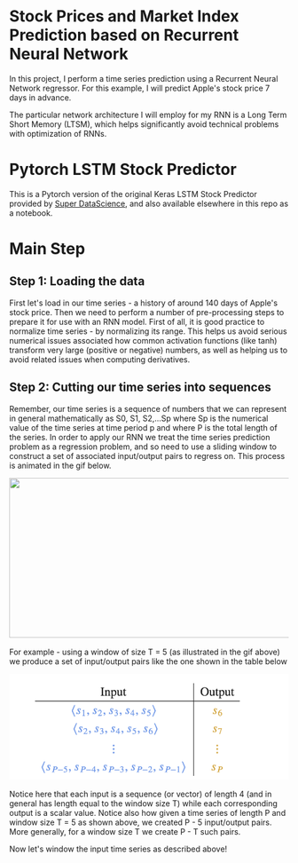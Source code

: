 # Stock Prices and Market Index Prediction based on Recurrent Neural Network
In this project, I perform a time series prediction using a Recurrent Neural Network regressor. For this example, I will predict Apple's stock price 7 days in advance.

The particular network architecture I will employ for my RNN is a Long Term Short Memory (LTSM), which helps significantly avoid technical problems with optimization of RNNs.

# Pytorch LSTM Stock Predictor

This is a Pytorch version of the original Keras LSTM Stock Predictor provided by [Super DataScience](https://www.superdatascience.com/deep-learning/), and also available elsewhere in this repo as a notebook.

# Main Step
## Step 1: Loading the data
First let's load in our time series - a history of around 140 days of Apple's stock price. Then we need to perform a number of pre-processing steps to prepare it for use with an RNN model. First of all, it is good practice to normalize time series - by normalizing its range.  This helps us avoid serious numerical issues associated how common activation functions (like tanh) transform very large (positive or negative) numbers, as well as helping us to avoid related issues when computing derivatives.

## Step 2:  Cutting our time series into sequences

Remember, our time series is a sequence of numbers that we can represent in general mathematically as S0, S1, S2,...Sp
where Sp is the numerical value of the time series at time period p and where P is the total length of the series.  In order to apply our RNN we treat the time series prediction problem as a regression problem, and so need to use a sliding window to construct a set of associated input/output pairs to regress on.  This process is animated in the gif below.

<img src="https://github.com/tonylaioffer/stock-prediction-lstm-using-keras/raw/master/images/timeseries_windowing_training.gif" width=600 height=288/>

For example - using a window of size T = 5 (as illustrated in the gif above) we produce a set of input/output pairs like the one shown in the table below

![](My%20Folder/Time%20Series%20Sequence.png)

Notice here that each input is a sequence (or vector) of length 4 (and in general has length equal to the window size T) while each corresponding output is a scalar value.  Notice also how given a time series of length P and window size T = 5 as shown above, we created P - 5  input/output pairs.  More generally, for a window size T we create P - T such pairs.

Now let's window the input time series as described above! 
